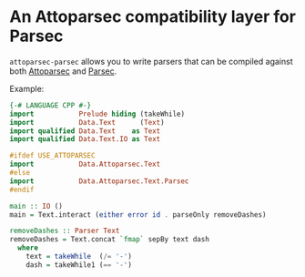 # An Attoparsec compatibility layer for Parsec

`attoparsec-parsec` allows you to write parsers that can be compiled against
both [Attoparsec](http://hackage.haskell.org/package/attoparsec) and
[Parsec](http://hackage.haskell.org/package/parsec).

Example:

```haskell
{-# LANGUAGE CPP #-}
import           Prelude hiding (takeWhile)
import           Data.Text      (Text)
import qualified Data.Text    as Text
import qualified Data.Text.IO as Text

#ifdef USE_ATTOPARSEC
import           Data.Attoparsec.Text
#else
import           Data.Attoparsec.Text.Parsec
#endif

main :: IO ()
main = Text.interact (either error id . parseOnly removeDashes)

removeDashes :: Parser Text
removeDashes = Text.concat `fmap` sepBy text dash
  where
    text = takeWhile  (/= '-')
    dash = takeWhile1 (== '-')
```
